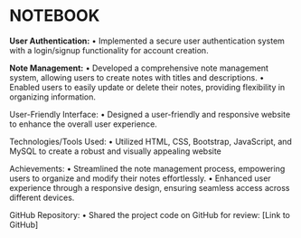 <h1> NOTEBOOK </h1>

**User Authentication:**
•	Implemented a secure user authentication system with a login/signup functionality for account creation.

**Note Management:**
•	Developed a comprehensive note management system, allowing users to create notes with titles and descriptions.
•	Enabled users to easily update or delete their notes, providing flexibility in organizing information.

User-Friendly Interface:
•	Designed a user-friendly and responsive website to enhance the overall user experience.

Technologies/Tools Used:
•	Utilized HTML, CSS, Bootstrap, JavaScript, and MySQL to create a robust and visually appealing website

Achievements:
•	Streamlined the note management process, empowering users to organize and modify their notes effortlessly.
•	Enhanced user experience through a responsive design, ensuring seamless access across different devices.

GitHub Repository:
•	Shared the project code on GitHub for review: [Link to GitHub]

